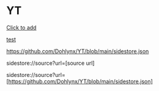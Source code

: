 # YT




[Click to add](sidestore://source?url=[https://github.com/Dohlynx/YT/blob/main/sidestore.json])

[test](https://tinyurl.com/mr3cku85)



https://github.com/Dohlynx/YT/blob/main/sidestore.json

sidestore://source?url=[source url]

sidestore://source?url=[https://github.com/Dohlynx/YT/blob/main/sidestore.json]

